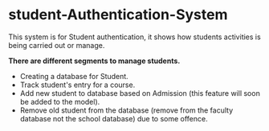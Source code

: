 # student-Authentication-System
This system is for Student authentication, it shows how students activities is being carried out or manage.
 
**There are different segments to manage students.**
- Creating a database for Student.
- Track student's entry for a course.
- Add new student to database based on Admission (this feature will soon be added to the model).
- Remove old student from the database (remove from the faculty database not the school database) due to some offence.
